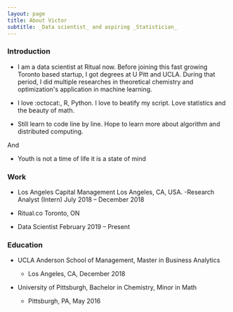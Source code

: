 ```yaml
---
layout: page
title: About Victor
subtitle: _Data scientist_ and aspiring _Statistician_
---
```


### Introduction

- I am a data scientist at Ritual now. Before joining this fast growing Toronto based startup, I got degrees at U Pitt and UCLA. During that period, I did multiple researches in theoretical chemistry and optimization's application in machine learning. 

- I love :octocat:, R, Python. I love to beatify my script. Love statistics and the beauty of math. 

- Still learn to code line by line. Hope to learn more about algorithm and distributed computing. 

And

- Youth is not a time of life it is a state of mind


### Work
- Los Angeles Capital Management           Los Angeles, CA, USA.
 -Research Analyst (Intern)                July 2018 – December 2018

- Ritual.co                                Toronto, ON
 - Data Scientist                           February 2019 – Present

### Education

- UCLA Anderson School of Management, Master in Business Analytics 
  - Los Angeles, CA, December 2018

- University of Pittsburgh, Bachelor in Chemistry, Minor in Math            
  - Pittsburgh, PA, May 2016

